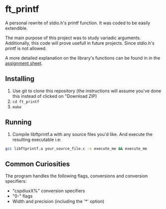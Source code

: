# ft_printf
A personal rewrite of stdio.h's printf function. It was coded to be easily extendible.

The main purpose of this project was to study variadic arguments. Additionally, this code will prove usefull in future projects. Since stdio.h's printf is not allowed.

A more detailed explanation on the library's functions can be found in in the [assignment sheet](en.subject.pdf).

## Installing
1. Use git to clone this repository (the instructions will assume you've done this instead of clicked on "Download ZIP)
2. ```cd ft_printf```
3. ```make```

## Running
1. Compile libftprintf.a with any source files you'd like. And execute the resulting executable i.e:
```bash
gcc libftprintf.a your_source_file.c -o execute_me && execute_me
```

## Common Curiosities
The program handles the following flags, conversions and conversion specifiers:
- "cspdiuxX%" conversion specifiers
- "0-" flags
- Width and precision (including the '*' option)